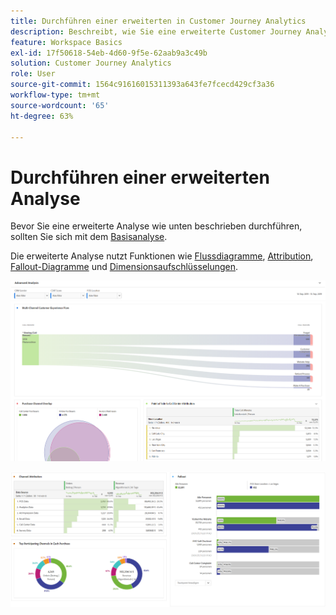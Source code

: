 ```yaml
---
title: Durchführen einer erweiterten in Customer Journey Analytics
description: Beschreibt, wie Sie eine erweiterte Customer Journey Analytics-Analyse in Arbeitsbereich durchführen können.
feature: Workspace Basics
exl-id: 17f50618-54eb-4d60-9f5e-62aab9a3c49b
solution: Customer Journey Analytics
role: User
source-git-commit: 1564c91616015311393a643fe7fcecd429cf3a36
workflow-type: tm+mt
source-wordcount: '65'
ht-degree: 63%

---
```


# Durchführen einer erweiterten Analyse

Bevor Sie eine erweiterte Analyse wie unten beschrieben durchführen, sollten Sie sich mit dem [Basisanalyse](/help/analysis-workspace/perform-basic-analysis.md).

Die erweiterte Analyse nutzt Funktionen wie [Flussdiagramme](/help/analysis-workspace/visualizations/c-flow/flow.md), [Attribution](/help/analysis-workspace/c-panels/attribution.md), [Fallout-Diagramme](/help/analysis-workspace/visualizations/fallout/fallout-flow.md) und [Dimensionsaufschlüsselungen](/help/components/dimensions/t-breakdown-fa.md).

![Erweiterte Analyse in einem Flussdiagramm dargestellt.](assets/cja-adv-analysis1.png)

![Mehrere Visualisierungsbeispiele, wie z. B. Donut-, Venen- und gestapelte Balkendiagramme.](assets/cja-adv-analysis2.png)
